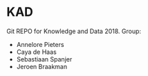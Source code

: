 # KAD
Git REPO for Knowledge and Data 2018.
Group:
- Annelore Pieters
- Caya de Haas
- Sebastiaan Spanjer
- Jeroen Braakman
